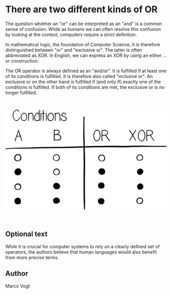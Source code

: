 <!-- BEGIN TITLE -->
# There are two different kinds of OR
<!-- END TITLE -->

<!-- BEGIN BODY -->
The question whether an "or" can be interpreted as an "and" is a common sense of confusion. While as humans we can often resolve this confusion by looking at the context, computers require a strict definition.

In mathematical logic, the foundation of Computer Science, it is therefore distinguished between "or" and "exclusive or". The latter is often abbreviated as XOR. In English, we can express an XOR by using an either … or construction.

The OR operator is always defined as an "and/or". It is fulfilled if at least one of its conditions is fulfilled. It is therefore also called "inclusive or". An exclusive or on the other hand is fulfilled if (and only if) exactly one of the conditions is fulfilled. If both of its conditions are met, the exclusive or is no longer fulfilled.
<!-- END BODY -->


<br/>

![Truth Table](../images/image-013-exclusive-or.svg)

<br/>

## Optional text
<!-- BEGIN OPTIONAL -->
While it is crucial for computer systems to rely on a clearly defined set of operators, the authors believe that human languages would also benefit from more precise terms.
<!-- END OPTIONAL -->



## Author
<!-- BEGIN AUTHOR -->
Marco Vogt
<!-- END AUTHOR -->
